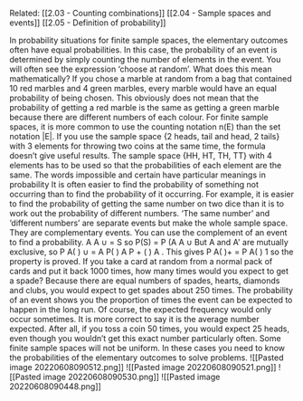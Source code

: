 Related: [[2.03 - Counting combinations]] [[2.04 - Sample spaces and events]] [[2.05 -  Definition of probability]]

In probability situations for finite sample spaces, the elementary outcomes often have equal probabilities. In this case, the probability of an event is determined by simply counting the number of elements in the event.
You will often see the expression ‘choose at random’. What does this mean mathematically?
If you chose a marble at random from a bag that contained 10 red marbles and 4 green marbles, every marble would have an equal probability of being chosen. This obviously does not mean that the probability of getting a red marble is the same as getting a green marble because there are different numbers of each colour.
For finite sample spaces, it is more common to use the counting notation n(E) than the set notation |E|.
If you use the sample space {2 heads, tail and head, 2 tails} with 3 elements for throwing two coins at the same time, the formula doesn’t give useful results. The sample space {HH, HT, TH, TT} with 4 elements has to be used so that the probabilities of each element are the same.
The words impossible and certain have particular meanings in probability
It is often easier to find the probability of something not occurring than to find the probability of it occurring. For example, it is easier to find the probability of getting the same number on two dice than it is to work out the probability of different numbers. ‘The same number’ and ‘different numbers’ are separate events but make the whole sample space. They are complementary events. You can use the complement of an event to find a probability.
A A ∪ = S so P(S) = P (A A ∪
But A and A' are mutually exclusive, so P A( ) ∪ = A P( ) A P + ( ) A .
This gives P A( )+ = P A( ) 1 so the property is proved.
If you take a card at random from a normal pack of cards and put it back 1000 times, how many times would you expect to get a spade? Because there are equal numbers of spades, hearts, diamonds and clubs, you would expect to get spades about 250 times. The probability of an event shows you the proportion of times the event can be expected to happen in the long run.
Of course, the expected frequency would only occur sometimes. It is more correct to say it is the average number expected. After all, if you toss a coin 50 times, you would expect 25 heads, even though you wouldn’t get this exact number particularly often.
Some finite sample spaces will not be uniform. In these cases you need to know the probabilities of the elementary outcomes to solve problems.
![[Pasted image 20220608090512.png]]
![[Pasted image 20220608090521.png]]
![[Pasted image 20220608090530.png]]
![[Pasted image 20220608090448.png]]